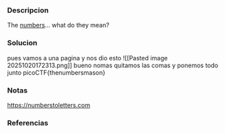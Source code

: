 ### Descripcion
The [numbers](https://jupiter.challenges.picoctf.org/static/f209a32253affb6f547a585649ba4fda/the_numbers.png)... what do they mean?

### Solucion
pues vamos a una pagina y nos dio esto
![[Pasted image 20251020172313.png]]
bueno nomas quitamos las comas y ponemos todo junto picoCTF{thenumbersmason}
### Notas
https://numberstoletters.com

### Referencias

